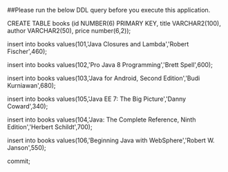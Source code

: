 ##Please run the below DDL query before you execute this application.  

CREATE TABLE books
(id NUMBER(6) PRIMARY KEY,
title VARCHAR2(100),
author VARCHAR2(50),
price number(6,2));


insert into books
values(101,'Java Closures and Lambda','Robert Fischer',460);

insert into books
values(102,'Pro Java 8 Programming','Brett Spell',600);


insert into books
values(103,'Java for Android, Second Edition','Budi Kurniawan',680);

insert into books
values(105,'Java EE 7: The Big Picture','Danny Coward',340);


insert into books
values(104,'Java: The Complete Reference, Ninth Edition','Herbert Schildt',700);

insert into books
values(106,'Beginning Java with WebSphere','Robert W. Janson',550);

commit;